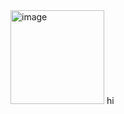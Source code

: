 <img width="150" height="150" alt="image" src="https://github.com/user-attachments/assets/f7a4c63c-dc8d-4543-bfc4-4b170ef261e2" />
hi
